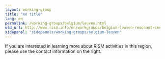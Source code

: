 ```yaml
---
layout: working-group
title: "no title"
lang: en
permalink: /working-groups/belgium/leuven.html
old_url: http://www.rism.info/en/workgroups/belgium-leuven-resonant-center-for-flamish-music-research/home/newsdetails.html
sidepanel: "sidepanels/working-groups/belgium-leuven"
---
```

If you are interested in learning more about RISM activities in this region, please use the contact information on the right.

